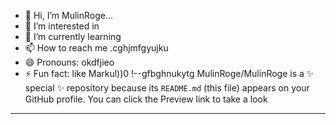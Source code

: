 - 👋 Hi, I’m MulinRoge...
- 👀 I’m interested in 
- 🌱 I’m currently learning
- 📫 How to reach me .cghjmfgyujku
- 😄 Pronouns: okdfjieo
- ⚡ Fun fact: like Markul))0
!--gfbghnukytg
MulinRoge/MulinRoge is a ✨ special ✨ repository because its `README.md` (this file) appears on your GitHub profile.
You can click the Preview link to take a look 
---

